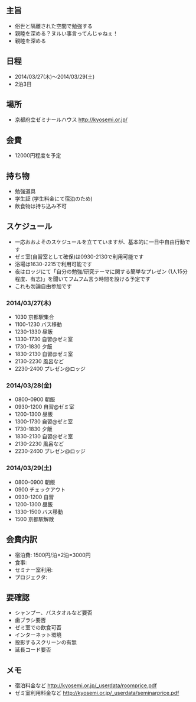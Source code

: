 ## 主旨
- 俗世と隔離された空間で勉強する
- 親睦を深める？ヌルい事言ってんじゃねぇ！
- 親睦を深める

## 日程
- 2014/03/27(木)〜2014/03/29(土)
- 2泊3日

## 場所
- 京都府立ゼミナールハウス http://kyosemi.or.jp/

## 会費
- 12000円程度を予定

## 持ち物
- 勉強道具
- 学生証 (学生料金にて宿泊のため)
- 飲食物は持ち込み不可

## スケジュール
- 一応おおよそのスケジュールを立てていますが、基本的に一日中自由行動です
- ゼミ室(自習室として確保)は0930-2130で利用可能です
- 浴場は1630-2215で利用可能です
- 夜はロッジにて「自分の勉強/研究テーマに関する簡単なプレゼン (1人15分程度、有志)」を聞いてフムフム言う時間を設ける予定です
- これも勿論自由参加です

### 2014/03/27(木)
- 1030 京都駅集合
- 1100-1230 バス移動
- 1230-1330 昼飯
- 1330-1730 自習@ゼミ室
- 1730-1830 夕飯
- 1830-2130 自習@ゼミ室
- 2130-2230 風呂など
- 2230-2400 プレゼン@ロッジ

### 2014/03/28(金)
- 0800-0900 朝飯
- 0930-1200 自習@ゼミ室
- 1200-1300 昼飯
- 1300-1730 自習@ゼミ室
- 1730-1830 夕飯
- 1830-2130 自習@ゼミ室
- 2130-2230 風呂など
- 2230-2400 プレゼン@ロッジ

### 2014/03/29(土)
- 0800-0900 朝飯
- 0900 チェックアウト
- 0930-1200 自習
- 1200-1300 昼飯
- 1330-1500 バス移動
- 1500 京都駅解散

## 会費内訳
- 宿泊費: 1500円/泊×2泊=3000円
- 食事:
- セミナー室利用:
- プロジェクタ:

## 要確認
- シャンプー、バスタオルなど要否
- 歯ブラシ要否
- ゼミ室での飲食可否
- インターネット環境
- 投影するスクリーンの有無
- 延長コード要否

## メモ
- 宿泊料金など http://kyosemi.or.jp/_userdata/roomprice.pdf
- ゼミ室利用料金など http://kyosemi.or.jp/_userdata/seminarprice.pdf

